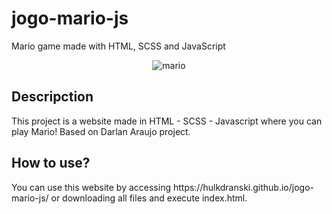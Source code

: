 # jogo-mario-js
Mario game made with HTML, SCSS and JavaScript

<div class="markdown-body entry-content container-lg p-3" itemprop="text">
	<p class="text-center" align="center">
		<img alt="mario" src="[https://camo.githubusercontent.com/ff6c97d63dfded71acf363382dd3d5b7e385cda0d3f0a94d6bb4b480332e7f46/68747470733a2f2f75706c6f61642e77696b696d656469612e6f72672f77696b6970656469612f636f6d6d6f6e732f7468756d622f362f36632f537461725f576172735f4c6f676f2e7376672f32373570782d537461725f576172735f4c6f676f2e7376672e706e67](https://miscelaneaecia.com.br/wp-content/uploads/2023/10/mario-bros.png)" />
	</p>
	<h2 class="f4 my-3">
		Descripction
	</h2>
	<p>
		This project is a website made in HTML - SCSS - Javascript where you can play Mario! Based on Darlan Araujo project.
	</p>
	<h2 class="f4 my-3">
		How to use?
	</h2>
	<p>
		You can use this website by accessing https://hulkdranski.github.io/jogo-mario-js/ or downloading all files and execute index.html.
	</p>
</div>

